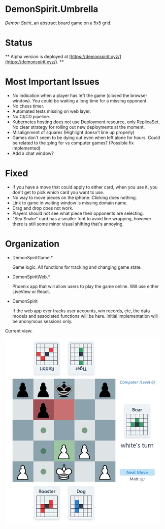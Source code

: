 # DemonSpirit.Umbrella

*Demon Spirit*, an abstract board game on a 5x5 grid.

# Status

** Alpha version is deployed at [https://demonspirit.xyz/](https://demonspirit.xyz/). **

# Most Important Issues

* No indication when a player has left the game (closed the browser window).  You could be waiting a long time for a missing opponent.
* No chess timer.
* Automated tests missing on web layer.
* No CI/CD pipeline.
* Kubernetes hosting does not use Deployment resource, only ReplicaSet.  No clear strategy for rolling out new deployments at the moment.
* Misalignment of squares (Highlight doesn't line up properly)
* Games don't seem to be dying out even when left alone for hours.  Could be related to the :ping for vs computer games? (Possible fix implemented)
* Add a chat window?

# Fixed

* If you have a move that could apply to either card, when you use it, you don't get to pick which card you want to use.
* No way to move pieces on the iphone: Clicking does nothing.
* Link to game in waiting window is missing domain name.
* Drag and drop does not work.
* Players should not see what piece their opponents are selecting.
* "Sea Snake" card has a smaller font to avoid line wrapping, however there is still some minor visual shifting that's annoying.


# Organization

* DemonSpiritGame.*

  Game logic.  All functions for tracking and changing game state.
* DemonSpiritWeb.*

  Phoenix app that will allow users to play the game online.  Will use either LiveView or React.
* DemonSpirit

  If the web app ever tracks user accounts, win records, etc, the data models and associated functions
  will be here.  Initial implementation will be anonymous sessions only.


Current view:

![Early Screenshot](/screenshot2.png?raw=true "Early Screenshot")
